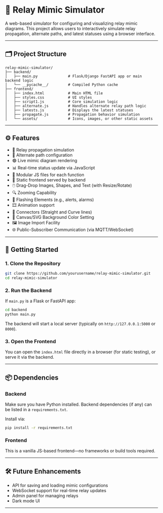 # 🔌 Relay Mimic Simulator

A web-based simulator for configuring and visualizing relay mimic diagrams. This project allows users to interactively simulate relay propagation, alternate paths, and latest statuses using a browser interface.

---

## 🗂 Project Structure

```
relay-mimic-simulator/
├── backend/
│   ├── main.py              # Flask/Django FastAPI app or main backend logic
│   └── __pycache__/         # Compiled Python cache
├── frontend/
│   ├── index.html           # Main HTML file
│   ├── styles.css           # UI styles
│   ├── script1.js           # Core simulation logic
│   ├── alternate.js         # Handles alternate relay path logic
│   ├── latests.js           # Displays the latest statuses
│   ├── propagate.js         # Propagation behavior simulation
│   └── assets/              # Icons, images, or other static assets
```

---

## ⚙️ Features

* 🔁 Relay propagation simulation
* 🔄 Alternate path configuration
* 🟢 Live mimic diagram rendering
* 📊 Real-time status update via JavaScript
* 🧩 Modular JS files for each function
* 📁 Static frontend served by backend
* 🖱️ Drag-Drop Images, Shapes, and Text (with Resize/Rotate)
* 🔍 Zooming Capability
* 🚨 Flashing Elements (e.g., alerts, alarms)
* 🎞️ Animation support
* 🔗 Connectors (Straight and Curve lines)
* 🎨 Canvas/SVG Background Color Setting
* 🖼️ Image Import Facility
* 🌐 Public-Subscriber Communication (via MQTT/WebSocket)

---

## 🚀 Getting Started

### 1. Clone the Repository

```bash
git clone https://github.com/yourusername/relay-mimic-simulator.git
cd relay-mimic-simulator
```

### 2. Run the Backend

If `main.py` is a Flask or FastAPI app:

```bash
cd backend
python main.py
```

The backend will start a local server (typically on `http://127.0.0.1:5000` or `8000`).

### 3. Open the Frontend

You can open the `index.html` file directly in a browser (for static testing), or serve it via the backend.

---

## 📦 Dependencies

### Backend

Make sure you have Python installed. Backend dependencies (if any) can be listed in a `requirements.txt`.

Install via:

```bash
pip install -r requirements.txt
```

### Frontend

This is a vanilla JS-based frontend—no frameworks or build tools required.

---


## 🛠 Future Enhancements

* API for saving and loading mimic configurations
* WebSocket support for real-time relay updates
* Admin panel for managing relays
* Dark mode UI

---


